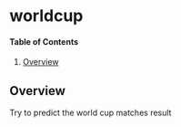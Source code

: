 # worldcup

#### Table of Contents

1. [Overview](#overview)

## Overview

Try to predict the world cup matches result

